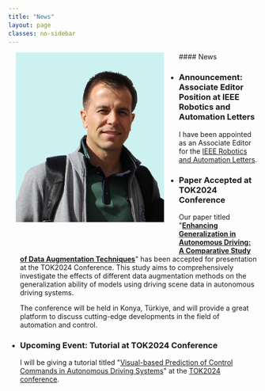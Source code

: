 ```yaml
---
title: "News"
layout: page
classes: no-sidebar
---
```


<img src="/images/SA2.JPG" alt="SA2" style="float: left; width: 300px; margin-left: 15px; margin-right: 30px; margin-bottom: 50px;">
#### News

- ### Announcement: Associate Editor Position at IEEE Robotics and Automation Letters

  I have been appointed as an Associate Editor for the [IEEE Robotics and Automation Letters](https://www.ieee-ras.org/publications/ra-l).

- ### Paper Accepted at TOK2024 Conference

  Our paper titled "**[Enhancing Generalization in Autonomous Driving: A Comparative Study of Data Augmentation Techniques](https://tok2024.ktun.edu.tr)**" has been accepted for presentation at the TOK2024 Conference. This study aims to comprehensively investigate the effects of different data augmentation methods on the generalization ability of models using driving scene data in autonomous driving systems.

  The conference will be held in Konya, Türkiye, and will provide a great platform to discuss cutting-edge developments in the field of automation and control.
  
- ### Upcoming Event: Tutorial at TOK2024 Conference

  I will be giving a tutorial titled "[Visual-based Prediction of Control Commands in Autonomous Driving Systems](https://tok2024.ktun.edu.tr/wp-content/uploads/2024/08/SalimAzak_TOK2024.pdf)" at the [TOK2024 conference](https://tok2024.ktun.edu.tr/).


